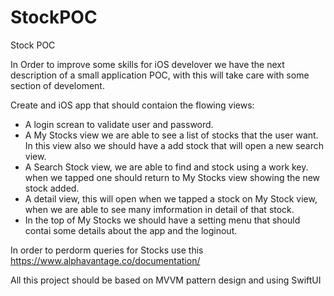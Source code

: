 # StockPOC
Stock POC

In Order to improve some skills for iOS develover we have the next description of a small application POC, with this will take care with some section of develoment.

Create and iOS app that should contaion the flowing views:
- A login screan to validate user and password.
- A My Stocks view we are able to see a list of stocks that the user want. In this view also we should have a add stock that will open a new search view.
- A Search Stock view, we are able to find and stock using a work key. when we tapped one should return to My Stocks view showing the new stock added.
- A detail view, this will open when we tapped a stock on My Stock view, when we are able to see many imformation in detail of that stock.
- In the top of My Stocks we should have a setting menu that should contai some details about the app and the loginout.

In order to perdorm queries for Stocks use this https://www.alphavantage.co/documentation/

All this project should be based on MVVM pattern design and using SwiftUI